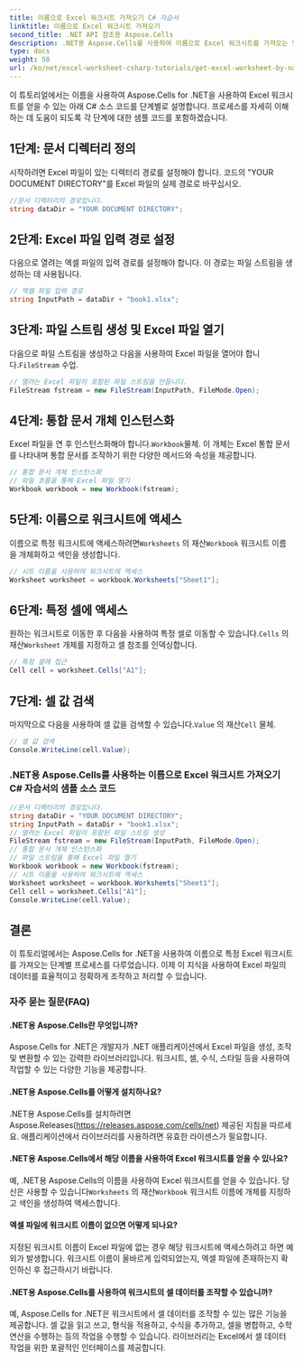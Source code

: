 ```yaml
---
title: 이름으로 Excel 워크시트 가져오기 C# 자습서
linktitle: 이름으로 Excel 워크시트 가져오기
second_title: .NET API 참조용 Aspose.Cells
description: .NET용 Aspose.Cells를 사용하여 이름으로 Excel 워크시트를 가져오는 방법을 알아보세요. 코드 예제가 포함된 단계별 튜토리얼입니다.
type: docs
weight: 50
url: /ko/net/excel-worksheet-csharp-tutorials/get-excel-worksheet-by-name-csharp-tutorial/
---
```

이 튜토리얼에서는 이름을 사용하여 Aspose.Cells for .NET을 사용하여 Excel 워크시트를 얻을 수 있는 아래 C# 소스 코드를 단계별로 설명합니다. 프로세스를 자세히 이해하는 데 도움이 되도록 각 단계에 대한 샘플 코드를 포함하겠습니다.

## 1단계: 문서 디렉터리 정의

시작하려면 Excel 파일이 있는 디렉터리 경로를 설정해야 합니다. 코드의 "YOUR DOCUMENT DIRECTORY"를 Excel 파일의 실제 경로로 바꾸십시오.

```csharp
//문서 디렉터리의 경로입니다.
string dataDir = "YOUR DOCUMENT DIRECTORY";
```

## 2단계: Excel 파일 입력 경로 설정

다음으로 열려는 엑셀 파일의 입력 경로를 설정해야 합니다. 이 경로는 파일 스트림을 생성하는 데 사용됩니다.

```csharp
// 엑셀 파일 입력 경로
string InputPath = dataDir + "book1.xlsx";
```

## 3단계: 파일 스트림 생성 및 Excel 파일 열기

 다음으로 파일 스트림을 생성하고 다음을 사용하여 Excel 파일을 열어야 합니다.`FileStream` 수업.

```csharp
// 열려는 Excel 파일이 포함된 파일 스트림을 만듭니다.
FileStream fstream = new FileStream(InputPath, FileMode.Open);
```

## 4단계: 통합 문서 개체 인스턴스화

 Excel 파일을 연 후 인스턴스화해야 합니다.`Workbook`물체. 이 개체는 Excel 통합 문서를 나타내며 통합 문서를 조작하기 위한 다양한 메서드와 속성을 제공합니다.

```csharp
// 통합 문서 개체 인스턴스화
// 파일 흐름을 통해 Excel 파일 열기
Workbook workbook = new Workbook(fstream);
```

## 5단계: 이름으로 워크시트에 액세스

이름으로 특정 워크시트에 액세스하려면`Worksheets` 의 재산`Workbook` 워크시트 이름을 개체화하고 색인을 생성합니다.

```csharp
// 시트 이름을 사용하여 워크시트에 액세스
Worksheet worksheet = workbook.Worksheets["Sheet1"];
```

## 6단계: 특정 셀에 액세스

 원하는 워크시트로 이동한 후 다음을 사용하여 특정 셀로 이동할 수 있습니다.`Cells` 의 재산`Worksheet` 개체를 지정하고 셀 참조를 인덱싱합니다.

```csharp
// 특정 셀에 접근
Cell cell = worksheet.Cells["A1"];
```

## 7단계: 셀 값 검색

 마지막으로 다음을 사용하여 셀 값을 검색할 수 있습니다.`Value` 의 재산`Cell` 물체.

```csharp
// 셀 값 검색
Console.WriteLine(cell.Value);
```

### .NET용 Aspose.Cells를 사용하는 이름으로 Excel 워크시트 가져오기 C# 자습서의 샘플 소스 코드 
```csharp
//문서 디렉터리의 경로입니다.
string dataDir = "YOUR DOCUMENT DIRECTORY";
string InputPath = dataDir + "book1.xlsx";
// 열려는 Excel 파일이 포함된 파일 스트림 생성
FileStream fstream = new FileStream(InputPath, FileMode.Open);
// 통합 문서 개체 인스턴스화
// 파일 스트림을 통해 Excel 파일 열기
Workbook workbook = new Workbook(fstream);
// 시트 이름을 사용하여 워크시트에 액세스
Worksheet worksheet = workbook.Worksheets["Sheet1"];
Cell cell = worksheet.Cells["A1"];
Console.WriteLine(cell.Value);
```

## 결론

이 튜토리얼에서는 Aspose.Cells for .NET을 사용하여 이름으로 특정 Excel 워크시트를 가져오는 단계별 프로세스를 다루었습니다. 이제 이 지식을 사용하여 Excel 파일의 데이터를 효율적이고 정확하게 조작하고 처리할 수 있습니다.

### 자주 묻는 질문(FAQ)

#### .NET용 Aspose.Cells란 무엇입니까?

Aspose.Cells for .NET은 개발자가 .NET 애플리케이션에서 Excel 파일을 생성, 조작 및 변환할 수 있는 강력한 라이브러리입니다. 워크시트, 셀, 수식, 스타일 등을 사용하여 작업할 수 있는 다양한 기능을 제공합니다.

#### .NET용 Aspose.Cells를 어떻게 설치하나요?

.NET용 Aspose.Cells를 설치하려면 Aspose.Releases(https://releases.aspose.com/cells/net) 제공된 지침을 따르세요. 애플리케이션에서 라이브러리를 사용하려면 유효한 라이센스가 필요합니다.

#### .NET용 Aspose.Cells에서 해당 이름을 사용하여 Excel 워크시트를 얻을 수 있나요?

 예, .NET용 Aspose.Cells의 이름을 사용하여 Excel 워크시트를 얻을 수 있습니다. 당신은 사용할 수 있습니다`Worksheets` 의 재산`Workbook` 워크시트 이름에 개체를 지정하고 색인을 생성하여 액세스합니다.

#### 엑셀 파일에 워크시트 이름이 없으면 어떻게 되나요?

지정된 워크시트 이름이 Excel 파일에 없는 경우 해당 워크시트에 액세스하려고 하면 예외가 발생합니다. 워크시트 이름이 올바르게 입력되었는지, 엑셀 파일에 존재하는지 확인하신 후 접근하시기 바랍니다.

#### .NET용 Aspose.Cells를 사용하여 워크시트의 셀 데이터를 조작할 수 있습니까?

예, Aspose.Cells for .NET은 워크시트에서 셀 데이터를 조작할 수 있는 많은 기능을 제공합니다. 셀 값을 읽고 쓰고, 형식을 적용하고, 수식을 추가하고, 셀을 병합하고, 수학 연산을 수행하는 등의 작업을 수행할 수 있습니다. 라이브러리는 Excel에서 셀 데이터 작업을 위한 포괄적인 인터페이스를 제공합니다.